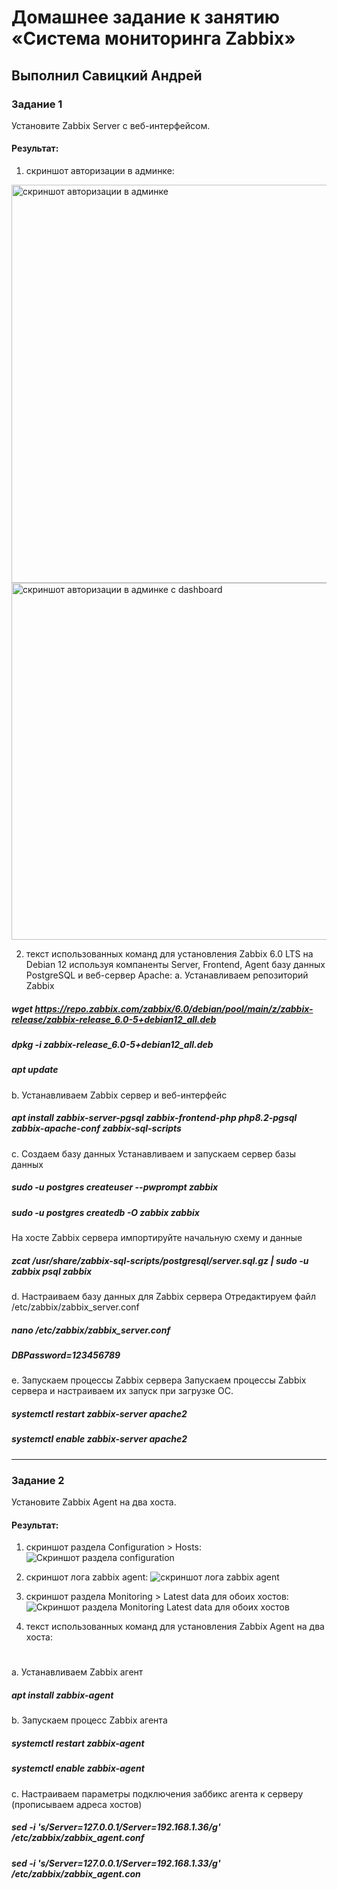 # Домашнее задание к занятию «Система мониторинга Zabbix»

## Выполнил Савицкий Андрей

### Задание 1 

Установите Zabbix Server с веб-интерфейсом. 

#### Результат:

1. скриншот авторизации в админке:
<img width="637" alt="скриншот авторизации в админке" src="https://github.com/FoxySOTKA/---/assets/141597247/f3c2073e-8c18-4833-bde2-cd80b3baa0ae">

<img width="571" alt="скриншот авторизации в админке с dashboard" src="https://github.com/FoxySOTKA/---/assets/141597247/ecc6c19f-1b3d-40cf-88fa-2c61b9cba46a">

2.  текст использованных команд для установления Zabbix 6.0 LTS на Debian 12 используя компаненты
Server, Frontend, Agent базу данных PostgreSQL и веб-сервер Apache:
a. Устанавливаем репозиторий Zabbix
 ##### wget https://repo.zabbix.com/zabbix/6.0/debian/pool/main/z/zabbix-release/zabbix-release_6.0-5+debian12_all.deb
 ##### dpkg -i zabbix-release_6.0-5+debian12_all.deb
 ##### apt update
b. Устанавливаем Zabbix сервер и веб-интерфейс
 ##### apt install zabbix-server-pgsql zabbix-frontend-php php8.2-pgsql zabbix-apache-conf zabbix-sql-scripts 
c. Создаем базу данных 
Устанавливаем и запускаем сервер базы данных
 ##### sudo -u postgres createuser --pwprompt zabbix
 ##### sudo -u postgres createdb -O zabbix zabbix
На хосте Zabbix сервера импортируйте начальную схему и данные
 ##### zcat /usr/share/zabbix-sql-scripts/postgresql/server.sql.gz | sudo -u zabbix psql zabbix
d. Настраиваем базу данных для Zabbix сервера
Отредактируем файл /etc/zabbix/zabbix_server.conf
##### nano /etc/zabbix/zabbix_server.conf
##### DBPassword=123456789
e. Запускаем процессы Zabbix сервера 
Запускаем процессы Zabbix сервера и настраиваем их запуск при загрузке ОС.
 ##### systemctl restart zabbix-server apache2
 ##### systemctl enable zabbix-server apache2

---

### Задание 2 

Установите Zabbix Agent на два хоста.

#### Pезультат:

1.  скриншот раздела Configuration > Hosts:
![Скриншот раздела configuration](https://github.com/FoxySOTKA/---/assets/141597247/5f3462b5-926a-4904-929c-1d4e564970ef)

2.  скриншот лога zabbix agent:
![скриншот лога zabbix agent](https://github.com/FoxySOTKA/---/assets/141597247/edf38ac5-5b09-4c2e-b135-aa560f0f9a42)

3.  скриншот раздела Monitoring > Latest data для обоих хостов:
![Cкриншот раздела Monitoring Latest data для обоих хостов](https://github.com/FoxySOTKA/---/assets/141597247/2b5535ed-140c-4c9e-a029-0d81cf33546a)

4.  текст использованных команд для установления Zabbix Agent на два хоста:
#  
a. Устанавливаем Zabbix агент
 ##### apt install zabbix-agent
b. Запускаем процесс Zabbix агента
 ##### systemctl restart zabbix-agent
 ##### systemctl enable zabbix-agent
c. Настраиваем параметры подключения заббикс агента к серверу (прописываем адреса хостов)
 ##### sed -i 's/Server=127.0.0.1/Server=192.168.1.36/g' /etc/zabbix/zabbix_agent.conf
 ##### sed -i 's/Server=127.0.0.1/Server=192.168.1.33/g' /etc/zabbix/zabbix_agent.con
